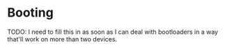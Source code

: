 # Booting

TODO: I need to fill this in as soon as I can deal with bootloaders
in a way that'll work on more than two devices.
